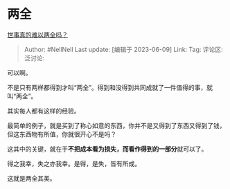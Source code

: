 # 两全

[世事真的难以两全吗？](https://www.zhihu.com/question/442649404/answer/3065777644)

> Author: #NellNell
> Last update: [编辑于 2023-06-09]
> Link:
> Tag:
> 评论区:
> 泛讨论:

可以啊。

不是只有两样都得到才叫“两全”。得到和没得到共同成就了一件值得的事，就叫“两全”。

其实每人都有这样的经验。

最简单的例子，就是买到了称心如意的东西，你并不是又得到了东西又得到了钱，但这东西物有所值，你就很开心不是吗？

这其中的关键，就在于**不把成本看为损失，而看作得到的一部分**就可以了。

得之我幸，失之亦我幸。是得，是失，皆有所成。

这就是两全其美。
